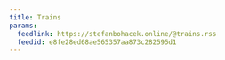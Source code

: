 ```yaml
---
title: Trains
params:
  feedlink: https://stefanbohacek.online/@trains.rss
  feedid: e8fe28ed68ae565357aa873c282595d1
---
```

